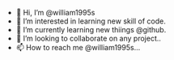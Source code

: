 - 👋 Hi, I’m @william1995s
- 👀 I’m interested in learning new skill of code.
- 🌱 I’m currently learning new thiings @github.
- 💞️ I’m looking to collaborate on any project..
- 📫 How to reach me @william1995s...

<!---
william1995s/william1995s is a ✨ special ✨ repository because its `README.md` (this file) appears on your GitHub profile.
You can click the Preview link to take a look at your changes.
--->
